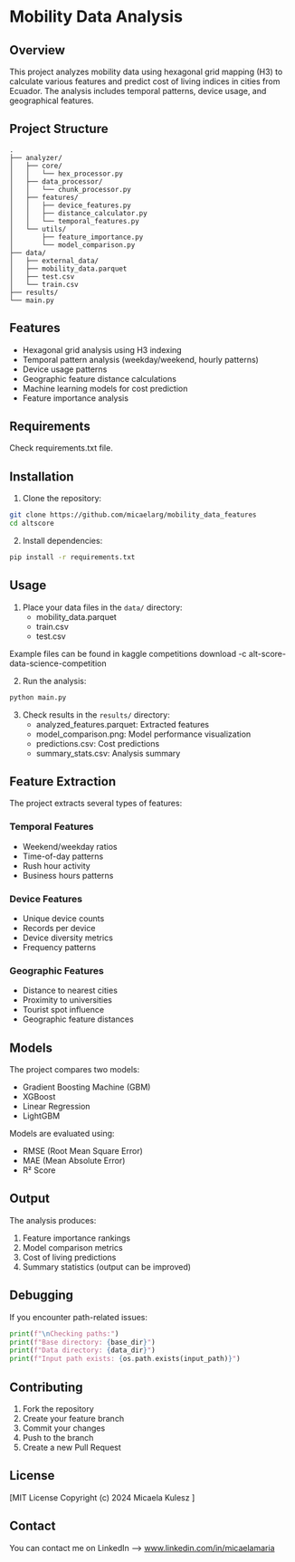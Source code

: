 # Mobility Data Analysis

## Overview
This project analyzes mobility data using hexagonal grid mapping (H3) to calculate various features and predict cost of living indices in cities from Ecuador. The analysis includes temporal patterns, device usage, and geographical features.

## Project Structure
```
.
├── analyzer/               
│   ├── core/            
│   │   └── hex_processor.py
│   ├── data_processor/   
│   │   └── chunk_processor.py
│   ├── features/          
│   │   ├── device_features.py
│   │   ├── distance_calculator.py
│   │   └── temporal_features.py
│   └── utils/           
│       ├── feature_importance.py
│       └── model_comparison.py
├── data/                  
│   ├── external_data/     
│   ├── mobility_data.parquet
│   ├── test.csv
│   └── train.csv
├── results/            
└── main.py              
```

## Features
- Hexagonal grid analysis using H3 indexing
- Temporal pattern analysis (weekday/weekend, hourly patterns)
- Device usage patterns
- Geographic feature distance calculations
- Machine learning models for cost prediction
- Feature importance analysis

## Requirements
Check requirements.txt file.

## Installation
1. Clone the repository:
```bash
git clone https://github.com/micaelarg/mobility_data_features
cd altscore
```

2. Install dependencies:
```bash
pip install -r requirements.txt
```

## Usage
1. Place your data files in the `data/` directory:
   - mobility_data.parquet
   - train.csv
   - test.csv

Example files can be found in kaggle competitions download -c alt-score-data-science-competition

2. Run the analysis:
```bash
python main.py
```

3. Check results in the `results/` directory:
   - analyzed_features.parquet: Extracted features
   - model_comparison.png: Model performance visualization
   - predictions.csv: Cost predictions
   - summary_stats.csv: Analysis summary

## Feature Extraction
The project extracts several types of features:

### Temporal Features
- Weekend/weekday ratios
- Time-of-day patterns
- Rush hour activity
- Business hours patterns

### Device Features
- Unique device counts
- Records per device
- Device diversity metrics
- Frequency patterns

### Geographic Features
- Distance to nearest cities
- Proximity to universities
- Tourist spot influence
- Geographic feature distances

## Models
The project compares two models:
- Gradient Boosting Machine (GBM)
- XGBoost
- Linear Regression
- LightGBM

Models are evaluated using:
- RMSE (Root Mean Square Error)
- MAE (Mean Absolute Error)
- R² Score

## Output
The analysis produces:
1. Feature importance rankings
2. Model comparison metrics
3. Cost of living predictions
4. Summary statistics (output can be improved)

## Debugging
If you encounter path-related issues:
```python
print(f"\nChecking paths:")
print(f"Base directory: {base_dir}")
print(f"Data directory: {data_dir}")
print(f"Input path exists: {os.path.exists(input_path)}")
```

## Contributing
1. Fork the repository
2. Create your feature branch
3. Commit your changes
4. Push to the branch
5. Create a new Pull Request

## License
[MIT License
Copyright (c) 2024 Micaela Kulesz
]

## Contact
You can contact me on LinkedIn --> www.linkedin.com/in/micaelamaria

